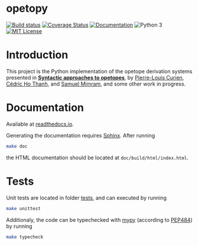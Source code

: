 opetopy
=======

[![Build status](https://travis-ci.com/altaris/opetopy.svg?branch=master)](https://travis-ci.com/altaris/opetopy)
[![Coverage Status](https://coveralls.io/repos/github/altaris/opetopy/badge.svg?branch=master)](https://coveralls.io/github/altaris/opetopy?branch=master)
[![Documentation](https://readthedocs.org/projects/opetopy/badge/?version=latest)](https://opetopy.readthedocs.io/en/latest/)
![Python 3](https://badgen.net/badge/Python/3/blue)
[![MIT License](https://badgen.net/badge/license/MIT/blue)](https://choosealicense.com/licenses/mit/)

# Introduction

This project is the Python implementation of the opetope derivation systems
presented in [**Syntactic approaches to
opetopes**](https://arxiv.org/abs/1903.05848), by [Pierre-Louis
Curien](https://www.irif.fr/~curien/), [Cédric Ho
Thanh](https://hothanh.fr/cedric), and [Samuel
Mimram](http://www.lix.polytechnique.fr/Labo/Samuel.Mimram/), and some other
work in progress.

# Documentation

Available at [readthedocs.io](https://readthedocs.io/en/latest/?badge=latest).

Generating the documentation requires
[Sphinx](http://www.sphinx-doc.org/en/stable/). After running

```sh
make doc
```

the HTML documentation should be located at `doc/build/html/index.html`.

# Tests

Unit tests are located in folder [tests](tests/), and can executed by running

```sh
make unittest
```

Additionaly, the code can be typechecked with [mypy](http://mypy-lang.org/)
(according to [PEP484](https://www.python.org/dev/peps/pep-0484/)) by running

```sh
make typecheck
```
